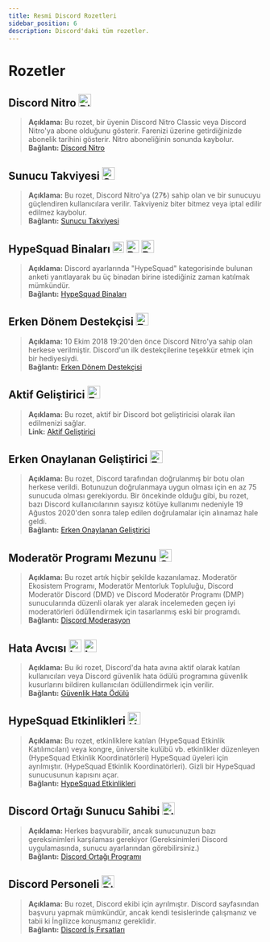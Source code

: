 ```yaml
---
title: Resmi Discord Rozetleri
sidebar_position: 6
description: Discord'daki tüm rozetler.
---
```


# Rozetler

## Discord Nitro <img src="/img/nitro.png" alt="DiscordNitro" width="25" />

> **Açıklama:** Bu rozet, bir üyenin Discord Nitro Classic veya Discord Nitro'ya abone olduğunu gösterir. Farenizi üzerine getirdiğinizde abonelik tarihini gösterir. Nitro aboneliğinin sonunda kaybolur. <br/> 
> **Bağlantı:** [Discord Nitro](https://discord.com/nitro) <br/>

## Sunucu Takviyesi <img src="/img/boost.png" alt="ServerBoost" width="25" />

> **Açıklama:** Bu rozet, Discord Nitro'ya (27₺) sahip olan ve bir sunucuyu güçlendiren kullanıcılara verilir. Takviyeniz biter bitmez veya iptal edilir edilmez kaybolur. <br/> 
> **Bağlantı:** [Sunucu Takviyesi](https://i.discord.fr/jZ6.png) <br/>

## HypeSquad Binaları <img src="/img/bravery.png" alt="Bravery" width="22" /> <img src="/img/balance.png" alt="Balance" width="25" /> <img src="/img/brillance.png" alt="Brillance" width="25" />

> **Açıklama:** Discord ayarlarında "HypeSquad" kategorisinde bulunan anketi yanıtlayarak bu üç binadan birine istediğiniz zaman katılmak mümkündür. <br/> 
> **Bağlantı:** [HypeSquad Binaları](https://support.discord.com/hc/en-us/articles/360007553672-HypeSquad-House-Breakdown) <br/>

## Erken Dönem Destekçisi <img src="/img/earlysupporter.png" alt="EarlySupporter" width="25" />

> **Açıklama:** 10 Ekim 2018 19:20'den önce Discord Nitro'ya sahip olan herkese verilmiştir. Discord'un ilk destekçilerine teşekkür etmek için bir hediyesiydi. <br/> 
> **Bağlantı:** [Erken Dönem Destekçisi](https://support.discord.com/hc/en-us/articles/360017949691-Grandfathered-Nitro-Classic-FAQ) <br/>

## Aktif Geliştirici <img src="/img/ad.png" alt="EarlySupporter" width="25" />

> **Açıklama:** Bu rozet, aktif bir Discord bot geliştiricisi olarak ilan edilmenizi sağlar. <br/> 
> **Link:** [Aktif Geliştirici](https://discord.com/developers/active-developer) <br/>

## Erken Onaylanan Geliştirici <img src="/img/earlydev.png" alt="EarlyDev" width="25" />

> **Açıklama:** Bu rozet, Discord tarafından doğrulanmış bir botu olan herkese verildi. Botunuzun doğrulanmaya uygun olması için en az 75 sunucuda olması gerekiyordu. Bir öncekinde olduğu gibi, bu rozet, bazı Discord kullanıcılarının sayısız kötüye kullanımı nedeniyle 19 Ağustos 2020'den sonra talep edilen doğrulamalar için alınamaz hale geldi. <br/> 
> **Bağlantı:** [Erken Onaylanan Geliştirici](https://support.discord.com/hc/en-us/community/posts/360049352973-Bot-Developer-Badge-New-Restrictions-TURNAROUND) <br/>

## Moderatör Programı Mezunu <img src="/img/mpa.png" alt="CertifiedDiscordModerator" width="25" />

> **Açıklama:** Bu rozet artık hiçbir şekilde kazanılamaz. Moderatör Ekosistem Programı, Moderatör Mentorluk Topluluğu, Discord Moderatör Discord (DMD) ve Discord Moderatör Programı (DMP) sunucularında düzenli olarak yer alarak incelemeden geçen iyi moderatörleri ödüllendirmek için tasarlanmış eski bir programdı. <br/> 
> **Bağlantı:** [Discord Moderasyon](https://discord.com/moderation) <br/>

## Hata Avcısı <img src="/img/lvl1.png" alt="Lvl1" width="25" /> <img src="/img/lvl2.png" alt="Lvl2" width="25" />

> **Açıklama:** Bu iki rozet, Discord'da hata avına aktif olarak katılan kullanıcıları veya Discord güvenlik hata ödülü programına güvenlik kusurlarını bildiren kullanıcıları ödüllendirmek için verilir. <br/> 
> **Bağlantı:** [Güvenlik Hata Ödülü](https://discord.com/security) <br/>

## HypeSquad Etkinlikleri <img src="/img/hse.png" alt="HypeSquadEvents" width="25" />

> **Açıklama:** Bu rozet, etkinliklere katılan (HypeSquad Etkinlik Katılımcıları) veya kongre, üniversite kulübü vb. etkinlikler düzenleyen (HypeSquad Etkinlik Koordinatörleri) HypeSquad üyeleri için ayrılmıştır. (HypeSquad Etkinlik Koordinatörleri). Gizli bir HypeSquad sunucusunun kapısını açar. <br/> 
> **Bağlantı:** [HypeSquad Etkinlikleri](https://discord.com/hypesquad) <br/>

## Discord Ortağı Sunucu Sahibi <img src="/img/partner.png" alt="Discord Partner" width="25" />

> **Açıklama:** Herkes başvurabilir, ancak sunucunuzun bazı gereksinimleri karşılaması gerekiyor (Gereksinimleri Discord uygulamasında, sunucu ayarlarından görebilirsiniz.) <br/> 
> **Bağlantı:** [Discord Ortağı Programı](https://discord.com/partners) <br/>

## Discord Personeli <img src="/img/staff.png" alt="Discord Staff" width="25" />

> **Açıklama:** Bu rozet, Discord ekibi için ayrılmıştır. Discord sayfasından başvuru yapmak mümkündür, ancak kendi tesislerinde çalışmanız ve tabii ki İngilizce konuşmanız gereklidir. <br/> 
> **Bağlantı:** [Discord İş Fırsatları](https://discord.com/careers) <br/>
